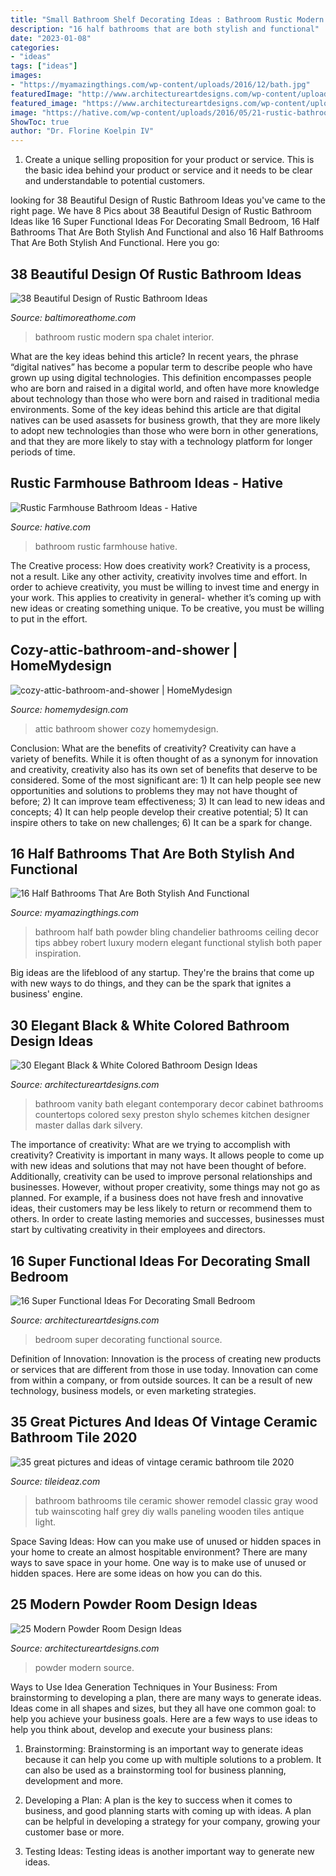 ```yaml
---
title: "Small Bathroom Shelf Decorating Ideas : Bathroom Rustic Modern Spa Chalet Interior"
description: "16 half bathrooms that are both stylish and functional"
date: "2023-01-08"
categories:
- "ideas"
tags: ["ideas"]
images:
- "https://myamazingthings.com/wp-content/uploads/2016/12/bath.jpg"
featuredImage: "http://www.architectureartdesigns.com/wp-content/uploads/2017/02/3-39-630x473.jpg"
featured_image: "https://www.architectureartdesigns.com/wp-content/uploads/2013/10/b1.jpg"
image: "https://hative.com/wp-content/uploads/2016/05/21-rustic-bathroom-ideas.jpg"
ShowToc: true
author: "Dr. Florine Koelpin IV"
---
```



1. Create a unique selling proposition for your product or service. This is the basic idea behind your product or service and it needs to be clear and understandable to potential customers. 

	

		
looking for 38 Beautiful Design of Rustic Bathroom Ideas you've came to the right page. We have 8 Pics about 38 Beautiful Design of Rustic Bathroom Ideas like 16 Super Functional Ideas For Decorating Small Bedroom, 16 Half Bathrooms That Are Both Stylish And Functional and also 16 Half Bathrooms That Are Both Stylish And Functional. Here you go:
		
    
## 38 Beautiful Design Of Rustic Bathroom Ideas

<img loading=lazy src="http://www.baltimoreathome.com/wp-content/uploads/2017/08/Modern-Rustic-Bathroom-Lines-Purified-Chalet-Interior-Style-Spa.jpg" onerror="this.onerror=null;this.src='https://tse3.mm.bing.net/th?id=OIP.Nzh0iAhyCDm9TmcGPP9lAQHaLN&amp;pid=15.1';" alt="38 Beautiful Design of Rustic Bathroom Ideas">

_Source: baltimoreathome.com_

>bathroom rustic modern spa chalet interior. 

	

What are the key ideas behind this article?
In recent years, the phrase “digital natives” has become a popular term to describe people who have grown up using digital technologies. This definition encompasses people who are born and raised in a digital world, and often have more knowledge about technology than those who were born and raised in traditional media environments. Some of the key ideas behind this article are that digital natives can be used asassets for business growth, that they are more likely to adopt new technologies than those who were born in other generations, and that they are more likely to stay with a technology platform for longer periods of time.

    
## Rustic Farmhouse Bathroom Ideas - Hative

<img loading=lazy src="https://hative.com/wp-content/uploads/2016/05/21-rustic-bathroom-ideas.jpg" onerror="this.onerror=null;this.src='https://tse1.mm.bing.net/th?id=OIP.EUbYVgZ6mH1SSL73_uRhSAAAAA&amp;pid=15.1';" alt="Rustic Farmhouse Bathroom Ideas - Hative">

_Source: hative.com_

>bathroom rustic farmhouse hative. 

	

The Creative process: How does creativity work?
Creativity is a process, not a result. Like any other activity, creativity involves time and effort. In order to achieve creativity, you must be willing to invest time and energy in your work. This applies to creativity in general- whether it’s coming up with new ideas or creating something unique. To be creative, you must be willing to put in the effort.

    
## Cozy-attic-bathroom-and-shower | HomeMydesign

<img loading=lazy src="https://homemydesign.com/wp-content/uploads/2014/08/cozy-attic-bathroom-and-shower.jpg" onerror="this.onerror=null;this.src='https://tse1.mm.bing.net/th?id=OIP._huPrkWQjblyWGIpOBxf4AHaLK&amp;pid=15.1';" alt="cozy-attic-bathroom-and-shower | HomeMydesign">

_Source: homemydesign.com_

>attic bathroom shower cozy homemydesign. 

	

Conclusion: What are the benefits of creativity?
Creativity can have a variety of benefits. While it is often thought of as a synonym for innovation and creativity, creativity also has its own set of benefits that deserve to be considered. Some of the most significant are: 1) It can help people see new opportunities and solutions to problems they may not have thought of before; 2) It can improve team effectiveness; 3) It can lead to new ideas and concepts; 4) It can help people develop their creative potential; 5) It can inspire others to take on new challenges; 6) It can be a spark for change.

    
## 16 Half Bathrooms That Are Both Stylish And Functional

<img loading=lazy src="https://myamazingthings.com/wp-content/uploads/2016/12/bath.jpg" onerror="this.onerror=null;this.src='https://tse2.mm.bing.net/th?id=OIP.fr4jAp5A2PbHzv8yuF3ygQHaLD&amp;pid=15.1';" alt="16 Half Bathrooms That Are Both Stylish And Functional">

_Source: myamazingthings.com_

>bathroom half bath powder bling chandelier bathrooms ceiling decor tips abbey robert luxury modern elegant functional stylish both paper inspiration. 

	

Big ideas are the lifeblood of any startup. They're the brains that come up with new ways to do things, and they can be the spark that ignites a business' engine.

    
## 30 Elegant Black &amp; White Colored Bathroom Design Ideas

<img loading=lazy src="https://www.architectureartdesigns.com/wp-content/uploads/2013/10/b1.jpg" onerror="this.onerror=null;this.src='https://tse2.mm.bing.net/th?id=OIP.Yx0JkoRtpGqgisqYTmX02QAAAA&amp;pid=15.1';" alt="30 Elegant Black &amp; White Colored Bathroom Design Ideas">

_Source: architectureartdesigns.com_

>bathroom vanity bath elegant contemporary decor cabinet bathrooms countertops colored sexy preston shylo schemes kitchen designer master dallas dark silvery. 

	

The importance of creativity: What are we trying to accomplish with creativity?
Creativity is important in many ways. It allows people to come up with new ideas and solutions that may not have been thought of before. Additionally, creativity can be used to improve personal relationships and businesses. However, without proper creativity, some things may not go as planned. For example, if a business does not have fresh and innovative ideas, their customers may be less likely to return or recommend them to others. In order to create lasting memories and successes, businesses must start by cultivating creativity in their employees and directors.

    
## 16 Super Functional Ideas For Decorating Small Bedroom

<img loading=lazy src="http://www.architectureartdesigns.com/wp-content/uploads/2017/02/3-39-630x473.jpg" onerror="this.onerror=null;this.src='https://tse1.mm.bing.net/th?id=OIP.9mJrnkobsUTUM1T3OXiVlQHaFj&amp;pid=15.1';" alt="16 Super Functional Ideas For Decorating Small Bedroom">

_Source: architectureartdesigns.com_

>bedroom super decorating functional source. 

	

Definition of Innovation:
Innovation is the process of creating new products or services that are different from those in use today. Innovation can come from within a company, or from outside sources. It can be a result of new technology, business models, or even marketing strategies.

    
## 35 Great Pictures And Ideas Of Vintage Ceramic Bathroom Tile 2020

<img loading=lazy src="https://www.tileideaz.com/wp-content/uploads/2015/09/C_Mich075.jpg" onerror="this.onerror=null;this.src='https://tse4.mm.bing.net/th?id=OIP.oxH8vRz2wkRcRemW53m9LAHaLH&amp;pid=15.1';" alt="35 great pictures and ideas of vintage ceramic bathroom tile 2020">

_Source: tileideaz.com_

>bathroom bathrooms tile ceramic shower remodel classic gray wood tub wainscoting half grey diy walls paneling wooden tiles antique light. 

	

Space Saving Ideas: How can you make use of unused or hidden spaces in your home to create an almost hospitable environment?
There are many ways to save space in your home. One way is to make use of unused or hidden spaces. Here are some ideas on how you can do this.

    
## 25 Modern Powder Room Design Ideas

<img loading=lazy src="https://www.architectureartdesigns.com/wp-content/uploads/2013/09/91.jpg" onerror="this.onerror=null;this.src='https://tse3.mm.bing.net/th?id=OIP.xMj8DahGBjWYvIROF71xxgAAAA&amp;pid=15.1';" alt="25 Modern Powder Room Design Ideas">

_Source: architectureartdesigns.com_

>powder modern source. 

	

Ways to Use Idea Generation Techniques in Your Business: From brainstorming to developing a plan, there are many ways to generate ideas.
Ideas come in all shapes and sizes, but they all have one common goal: to help you achieve your business goals. Here are a few ways to use ideas to help you think about, develop and execute your business plans:
1. Brainstorming: Brainstorming is an important way to generate ideas because it can help you come up with multiple solutions to a problem. It can also be used as a brainstorming tool for business planning, development and more.

2. Developing a Plan: A plan is the key to success when it comes to business, and good planning starts with coming up with ideas. A plan can be helpful in developing a strategy for your company, growing your customer base or more.

3. Testing Ideas: Testing ideas is another important way to generate new ideas.

